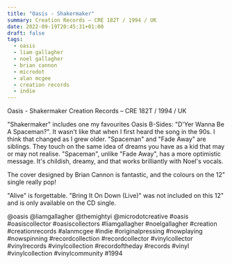 ```yaml
---
title: "Oasis - Shakermaker"
summary: Creation Records – CRE 182T / 1994 / UK
date: 2022-09-19T20:45:31+01:00
draft: false
tags:
  - oasis
  - liam gallagher
  - noel gallagher
  - brian cannon
  - microdot
  - alan mcgee
  - creation records
  - indie
---
```

Oasis - Shakermaker
Creation Records – CRE 182T / 1994 / UK

"Shakermaker" includes one my favourites Oasis B-Sides: "D'Yer Wanna Be A Spaceman?". It wasn't like that when I first heard the song in the 90s. I think that changed as I grew older. "Spaceman" and "Fade Away" are siblings. They touch on the same idea of dreams you have as a kid that may or may not realise. "Spaceman", unlike "Fade Away", has a more optimistic message. It's childish, dreamy, and that works brilliantly with Noel's vocals.

The cover designed by Brian Cannon is fantastic, and the colours on the 12" single really pop!

"Alive" is forgettable. "Bring It On Down (Live)" was not included on this 12" and is only available on the CD single.

@oasis @liamgallagher @themightyi @microdotcreative #oasis #oasiscollector #oasiscollectors #liamgallagher #noelgallagher #creation #creationrecords #alanmcgee #indie #originalpressing #nowplaying #nowspinning #recordcollection #recordcollector #vinylcollector #vinylrecords #vinylcollection #recordoftheday #records #vinyl #vinylcollection #vinylcommunity #1994